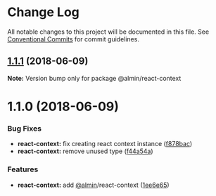# Change Log

All notable changes to this project will be documented in this file.
See [Conventional Commits](https://conventionalcommits.org) for commit guidelines.

<a name="1.1.1"></a>
## [1.1.1](https://github.com/almin/almin/compare/@almin/react-context@1.1.0...@almin/react-context@1.1.1) (2018-06-09)




**Note:** Version bump only for package @almin/react-context

<a name="1.1.0"></a>
# 1.1.0 (2018-06-09)


### Bug Fixes

* **react-context:** fix creating react context instance ([f878bac](https://github.com/almin/almin/commit/f878bac))
* **react-context:** remove unused type ([f44a54a](https://github.com/almin/almin/commit/f44a54a))


### Features

* **react-context:** add [@almin](https://github.com/almin)/react-context ([1ee6e65](https://github.com/almin/almin/commit/1ee6e65))
